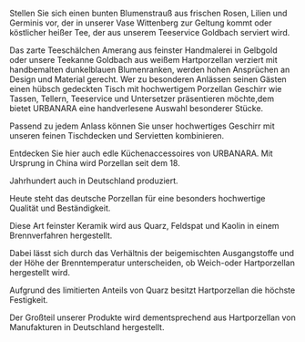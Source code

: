 Stellen Sie sich einen bunten Blumenstrauß aus frischen Rosen, Lilien und Germinis vor, der in unserer Vase Wittenberg zur Geltung kommt oder köstlicher heißer Tee, der aus unserem Teeservice Goldbach serviert wird.

Das zarte Teeschälchen Amerang aus feinster
Handmalerei in Gelbgold oder unsere Teekanne Goldbach aus weißem Hartporzellan verziert mit handbemalten dunkelblauen Blumenranken, werden hohen Ansprüchen an Design und Material gerecht.
Wer zu besonderen Anlässen seinen Gästen einen hübsch gedeckten Tisch mit hochwertigem Porzellan Geschirr wie Tassen, Tellern, Teeservice und Untersetzer präsentieren möchte,dem bietet URBANARA eine handverlesene Auswahl besonderer Stücke.

Passend zu jedem Anlass können Sie unser hochwertiges Geschirr mit unseren feinen Tischdecken und Servietten kombinieren.

Entdecken Sie hier auch edle Küchenaccessoires von URBANARA.
Mit Ursprung in China wird Porzellan seit dem 18.

Jahrhundert auch in Deutschland produziert.

Heute steht das deutsche Porzellan für eine besonders hochwertige Qualität und Beständigkeit.

Diese Art feinster Keramik wird aus Quarz, Feldspat und Kaolin in einem Brennverfahren hergestellt.

Dabei lässt sich durch das Verhältnis der beigemischten Ausgangstoffe und der Höhe der Brenntemperatur unterscheiden, ob Weich-oder Hartporzellan hergestellt wird.

Aufgrund des limitierten Anteils von Quarz besitzt Hartporzellan die höchste Festigkeit.

Der Großteil unserer Produkte wird dementsprechend aus Hartporzellan von Manufakturen in Deutschland hergestellt.
 
